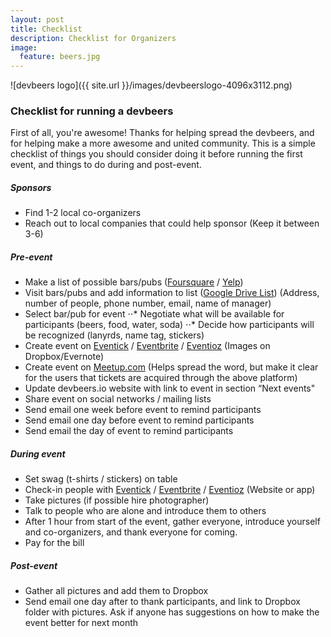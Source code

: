 ```yaml
---
layout: post
title: Checklist
description: Checklist for Organizers
image:
  feature: beers.jpg
---
```


![devbeers logo]({{ site.url }}/images/devbeerslogo-4096x3112.png)

### Checklist for running a devbeers

First of all, you're awesome! Thanks for helping spread the devbeers, and for helping make a more awesome and united community. This is a simple checklist of things you should consider doing it before running the first event, and things to do during and post-event.

##### Sponsors

* Find 1-2 local co-organizers
* Reach out to local companies that could help sponsor (Keep it between 3-6)

##### Pre-event


* Make a list of possible bars/pubs (<a href="https://foursquare.com/" target="_blank">Foursquare</a> / <a href="http://www.yelp.com/" target="_blank">Yelp</a>)
* Visit bars/pubs and add information to list (<a href="https://docs.google.com/spreadsheet/ccc?key=0AiS4mdojrISUdDBXejU3ZzZyU0Q5NThZMmR3YW1KaXc&usp=sharing" target="_blank">Google Drive List</a>) (Address, number of people, phone number, email, name of manager)
* Select bar/pub for event
⋅⋅* Negotiate what will be available for participants (beers, food, water, soda)
⋅⋅* Decide how participants will be recognized (lanyrds, name tag, stickers)
* Create event on <a href="http://www.eventick.com.br/" target="_blank">Eventick</a> / <a href="http://www.eventbrite.com/" target="_blank">Eventbrite</a> / <a href="https://eventioz.com/" target="_blank">Eventioz</a> (Images on Dropbox/Evernote)
* Create event on <a href="http://www.meetup.com/" target="_blank">Meetup.com</a> (Helps spread the word, but make it clear for the users that tickets are acquired through the above platform)
* Update devbeers.io website with link to event in section “Next events"
* Share event on social networks / mailing lists
* Send email one week before event to remind participants
* Send email one day before event to remind participants
* Send email the day of event to remind participants

##### During event

* Set swag (t-shirts / stickers) on table
* Check-in people with <a href="http://www.eventick.com.br/" target="_blank">Eventick</a> / <a href="http://www.eventbrite.com/" target="_blank">Eventbrite</a> / <a href="https://eventioz.com/" target="_blank">Eventioz</a> (Website or app)
* Take pictures (if possible hire photographer)
* Talk to people who are alone and introduce them to others
* After 1 hour from start of the event, gather everyone, introduce yourself and co-organizers, and thank everyone for coming. 
* Pay for the bill

##### Post-event
* Gather all pictures and add them to Dropbox
* Send email one day after to thank participants, and link to Dropbox folder with pictures. Ask if anyone has suggestions on how to make the event better for next month